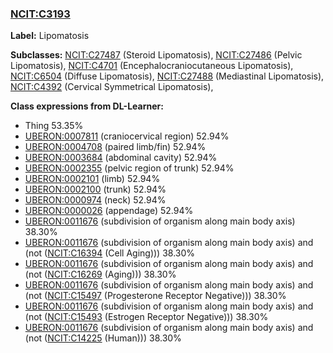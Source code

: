 
### [NCIT:C3193](http://purl.obolibrary.org/obo/NCIT_C3193)
**Label:** Lipomatosis

**Subclasses:** [NCIT:C27487](http://purl.obolibrary.org/obo/NCIT_C27487) (Steroid Lipomatosis), [NCIT:C27486](http://purl.obolibrary.org/obo/NCIT_C27486) (Pelvic Lipomatosis), [NCIT:C4701](http://purl.obolibrary.org/obo/NCIT_C4701) (Encephalocraniocutaneous Lipomatosis), [NCIT:C6504](http://purl.obolibrary.org/obo/NCIT_C6504) (Diffuse Lipomatosis), [NCIT:C27488](http://purl.obolibrary.org/obo/NCIT_C27488) (Mediastinal Lipomatosis), [NCIT:C4392](http://purl.obolibrary.org/obo/NCIT_C4392) (Cervical Symmetrical Lipomatosis), 

**Class expressions from DL-Learner:**

- Thing 53.35%
- [UBERON:0007811](http://purl.obolibrary.org/obo/UBERON_0007811) (craniocervical region) 52.94%
- [UBERON:0004708](http://purl.obolibrary.org/obo/UBERON_0004708) (paired limb/fin) 52.94%
- [UBERON:0003684](http://purl.obolibrary.org/obo/UBERON_0003684) (abdominal cavity) 52.94%
- [UBERON:0002355](http://purl.obolibrary.org/obo/UBERON_0002355) (pelvic region of trunk) 52.94%
- [UBERON:0002101](http://purl.obolibrary.org/obo/UBERON_0002101) (limb) 52.94%
- [UBERON:0002100](http://purl.obolibrary.org/obo/UBERON_0002100) (trunk) 52.94%
- [UBERON:0000974](http://purl.obolibrary.org/obo/UBERON_0000974) (neck) 52.94%
- [UBERON:0000026](http://purl.obolibrary.org/obo/UBERON_0000026) (appendage) 52.94%
- [UBERON:0011676](http://purl.obolibrary.org/obo/UBERON_0011676) (subdivision of organism along main body axis) 38.30%
- [UBERON:0011676](http://purl.obolibrary.org/obo/UBERON_0011676) (subdivision of organism along main body axis) and (not ([NCIT:C16394](http://purl.obolibrary.org/obo/NCIT_C16394) (Cell Aging))) 38.30%
- [UBERON:0011676](http://purl.obolibrary.org/obo/UBERON_0011676) (subdivision of organism along main body axis) and (not ([NCIT:C16269](http://purl.obolibrary.org/obo/NCIT_C16269) (Aging))) 38.30%
- [UBERON:0011676](http://purl.obolibrary.org/obo/UBERON_0011676) (subdivision of organism along main body axis) and (not ([NCIT:C15497](http://purl.obolibrary.org/obo/NCIT_C15497) (Progesterone Receptor Negative))) 38.30%
- [UBERON:0011676](http://purl.obolibrary.org/obo/UBERON_0011676) (subdivision of organism along main body axis) and (not ([NCIT:C15493](http://purl.obolibrary.org/obo/NCIT_C15493) (Estrogen Receptor Negative))) 38.30%
- [UBERON:0011676](http://purl.obolibrary.org/obo/UBERON_0011676) (subdivision of organism along main body axis) and (not ([NCIT:C14225](http://purl.obolibrary.org/obo/NCIT_C14225) (Human))) 38.30%


